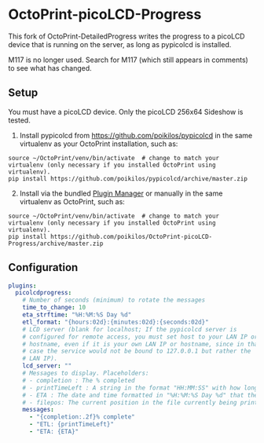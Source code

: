 # OctoPrint-picoLCD-Progress

This fork of OctoPrint-DetailedProgress writes the progress to a picoLCD device that is running on the server, as long as pypicolcd is installed.

M117 is no longer used. Search for M117 (which still appears in comments) to see what has changed.

## Setup
You must have a picoLCD device. Only the picoLCD 256x64 Sideshow is tested.

1. Install pypicolcd from https://github.com/poikilos/pypicolcd in the same virtualenv as your OctoPrint installation, such as:
```
source ~/OctoPrint/venv/bin/activate  # change to match your virtualenv (only necessary if you installed OctoPrint using virtualenv).
pip install https://github.com/poikilos/pypicolcd/archive/master.zip
```

2.  Install via the bundled [Plugin Manager](https://github.com/foosel/OctoPrint/wiki/Plugin:-Plugin-Manager)
or manually in the same virtualenv as OctoPrint, such as:

```
source ~/OctoPrint/venv/bin/activate  # change to match your virtualenv (only necessary if you installed OctoPrint using virtualenv).
pip install https://github.com/poikilos/OctoPrint-picoLCD-Progress/archive/master.zip
```


## Configuration

``` yaml
plugins:
  picolcdprogress:
    # Number of seconds (minimum) to rotate the messages
    time_to_change: 10
    eta_strftime: "%H:%M:%S Day %d"
    etl_format: "{hours:02d}:{minutes:02d}:{seconds:02d}"
    # LCD server (blank for localhost; If the pypicolcd server is
    # configured for remote access, you must set host to your LAN IP or
    # hostname, even if it is your own LAN IP or hostname, since in that
    # case the service would not be bound to 127.0.0.1 but rather the
    # LAN IP).
    lcd_server: ""
    # Messages to display. Placeholders:
    # - completion : The % completed
    # - printTimeLeft : A string in the format "HH:MM:SS" with how long the print still has left
    # - ETA : The date and time formatted in "%H:%M:%S Day %d" that the print is estimated to be completed
    # - filepos: The current position in the file currently being printed
    messages:
      - "{completion:.2f}% complete"
      - "ETL: {printTimeLeft}"
      - "ETA: {ETA}"
```
